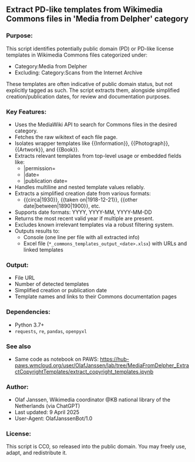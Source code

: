## Extract PD-like templates from Wikimedia Commons files in 'Media from Delpher' category

### Purpose:
This script identifies potentially public domain (PD) or PD-like license templates
in Wikimedia Commons files categorized under:

* Category:Media from Delpher
* Excluding: Category:Scans from the Internet Archive

These templates are often indicative of public domain status, but not explicitly
tagged as such. The script extracts them, alongside simplified creation/publication
dates, for review and documentation purposes.

### Key Features:

- Uses the MediaWiki API to search for Commons files in the desired category.
- Fetches the raw wikitext of each file page.
- Isolates wrapper templates like {{Information}}, {{Photograph}}, {{Artwork}}, and {{Book}}.
- Extracts relevant templates from top-level usage or embedded fields like:
  - |permission=
  - |date=
  - |publication date=
- Handles multiline and nested template values reliably.
- Extracts a simplified creation date from various formats:
  - {{circa|1930}}, {{taken on|1918-12-21}}, {{other date|between|1890|1900}}, etc.
- Supports date formats: YYYY, YYYY-MM, YYYY-MM-DD
- Returns the most recent valid year if multiple are present.
- Excludes known irrelevant templates via a robust filtering system.
- Outputs results to:
  - Console (one line per file with all extracted info)
  - Excel file (`*_commons_templates_output_<date>.xlsx`) with URLs and linked templates

### Output:
- File URL
- Number of detected templates
- Simplified creation or publication date
- Template names and links to their Commons documentation pages

### Dependencies:
- Python 3.7+
- `requests`, `re`, `pandas`, `openpyxl`

### See also
* Same code as notebook on PAWS: https://hub-paws.wmcloud.org/user/OlafJanssen/lab/tree/MediaFromDelpher_ExtractCopyrightTemplates/extract_copyright_templates.ipynb

### Author:
- Olaf Janssen, Wikimedia coordinator @KB national library of the Netherlands (via ChatGPT)
- Last updated: 9 April 2025
- User-Agent: OlafJanssenBot/1.0

### License:
This script is CC0, so released into the public domain. You may freely use, adapt, and redistribute it.
